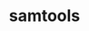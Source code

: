 ---
title: "samtools"
layout: cache
categories: [package, v0.19]
meta: {"versions": ["1.15.1"], "compilers": ["gcc@=7.3.1"], "oss": ["amzn2"], "platforms": ["linux"], "targets": ["aarch64", "neoverse_n1", "x86_64_v3"], "stacks": ["aws-isc", "aws-isc-aarch64"], "num_specs": 3, "num_specs_by_stack": {"aws-isc-aarch64": 2, "aws-isc": 1}}
spec_details: [{"hash": "bpu27a5jyso5gfawaoqjt5rtywumc6ta", "compiler": "gcc@=7.3.1", "versions": ["1.15.1"], "os": "amzn2", "platform": "linux", "target": "aarch64", "variants": ["build_system=generic"], "stacks": ["aws-isc-aarch64"], "size": "-", "tarball": "https://binaries.spack.io/releases/v0.19/build_cache/linux-amzn2-aarch64/gcc-7.3.1/samtools-1.15.1/linux-amzn2-aarch64-gcc-7.3.1-samtools-1.15.1-bpu27a5jyso5gfawaoqjt5rtywumc6ta.spack"}, {"hash": "6sb5wwwu5h76anlg3jzjz4o7226yuatc", "compiler": "gcc@=7.3.1", "versions": ["1.15.1"], "os": "amzn2", "platform": "linux", "target": "neoverse_n1", "variants": ["build_system=generic"], "stacks": ["aws-isc-aarch64"], "size": "-", "tarball": "https://binaries.spack.io/releases/v0.19/build_cache/linux-amzn2-neoverse_n1/gcc-7.3.1/samtools-1.15.1/linux-amzn2-neoverse_n1-gcc-7.3.1-samtools-1.15.1-6sb5wwwu5h76anlg3jzjz4o7226yuatc.spack"}, {"hash": "rah7wuzkyhaohsimjtqb5dbh64j3h6by", "compiler": "gcc@=7.3.1", "versions": ["1.15.1"], "os": "amzn2", "platform": "linux", "target": "x86_64_v3", "variants": ["build_system=generic"], "stacks": ["aws-isc"], "size": "-", "tarball": "https://binaries.spack.io/releases/v0.19/build_cache/linux-amzn2-x86_64_v3/gcc-7.3.1/samtools-1.15.1/linux-amzn2-x86_64_v3-gcc-7.3.1-samtools-1.15.1-rah7wuzkyhaohsimjtqb5dbh64j3h6by.spack"}]
---